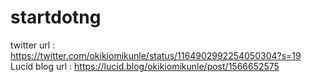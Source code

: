 # startdotng
twitter url : https://twitter.com/okikiomikunle/status/1164902992254050304?s=19
Lucid blog url : https://lucid.blog/okikiomikunle/post/1566652575
